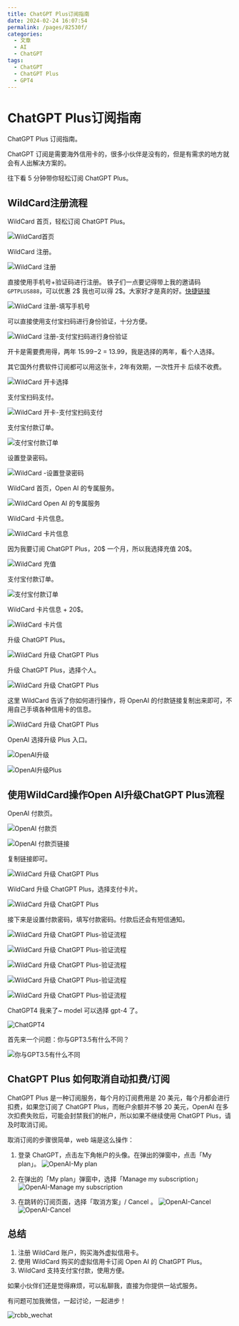 ```yaml
---
title: ChatGPT Plus订阅指南
date: 2024-02-24 16:07:54
permalink: /pages/82530f/
categories:
  - 文章
  - AI
  - ChatGPT
tags:
  - ChatGPT
  - ChatGPT Plus
  - GPT4
---
```


# ChatGPT Plus订阅指南

ChatGPT Plus 订阅指南。

ChatGPT 订阅是需要海外信用卡的，很多小伙伴是没有的，但是有需求的地方就会有人出解决方案的。

往下看 5 分钟带你轻松订阅 ChatGPT Plus。

<!-- more -->

## WildCard注册流程

WildCard 首页，轻松订阅 ChatGPT Plus。

![WildCard首页](https://rcbb-blog.oss-cn-guangzhou.aliyuncs.com/2024/02/20240224102407-f929fb.png?x-oss-process=style/yuantu_shuiyin)

WildCard 注册。

![WildCard 注册](https://rcbb-blog.oss-cn-guangzhou.aliyuncs.com/2024/02/20240224102513-7e6f6a.png?x-oss-process=style/yuantu_shuiyin)

直接使用手机号+验证码进行注册。
铁子们一点要记得带上我的邀请码`GPTPLUS888`，可以优惠 2$ 我也可以得 2$。大家好才是真的好。[快捷链接](https://bewildcard.com/i/GPTPLUS888)

![WildCard 注册-填写手机号](https://rcbb-blog.oss-cn-guangzhou.aliyuncs.com/2024/02/20240224102704-06342d.png?x-oss-process=style/yuantu_shuiyin)

可以直接使用支付宝扫码进行身份验证，十分方便。

![WildCard 注册-支付宝扫码进行身份验证](https://rcbb-blog.oss-cn-guangzhou.aliyuncs.com/2024/02/20240224102752-99f3ae.png?x-oss-process=style/yuantu_shuiyin)

开卡是需要费用得，两年 15.99$-2$ = 13.99，我是选择的两年，看个人选择。

其它国外付费软件订阅都可以用这张卡，2年有效期，一次性开卡 后续不收费。

![WildCard 开卡选择](https://rcbb-blog.oss-cn-guangzhou.aliyuncs.com/2024/02/20240224102855-6a2d46.png?x-oss-process=style/yuantu_shuiyin)

支付宝扫码支付。

![WildCard 开卡-支付宝扫码支付](https://rcbb-blog.oss-cn-guangzhou.aliyuncs.com/2024/02/20240224103006-97666c.png?x-oss-process=style/yuantu_shuiyin)

支付宝付款订单。

![支付宝付款订单](https://rcbb-blog.oss-cn-guangzhou.aliyuncs.com/2024/02/20240224140837-0a586c.png?x-oss-process=style/yuantu_shuiyin)

设置登录密码。

![WildCard -设置登录密码](https://rcbb-blog.oss-cn-guangzhou.aliyuncs.com/2024/02/20240224103044-866f63.png?x-oss-process=style/yuantu_shuiyin)

WildCard 首页，Open AI 的专属服务。

![WildCard Open AI 的专属服务](https://rcbb-blog.oss-cn-guangzhou.aliyuncs.com/2024/02/20240224103306-ec955e.png?x-oss-process=style/yuantu_shuiyin)


WildCard 卡片信息。

![WildCard 卡片信息](https://rcbb-blog.oss-cn-guangzhou.aliyuncs.com/2024/02/20240224104157-1ce6d2.png?x-oss-process=style/yuantu_shuiyin)

因为我要订阅 ChatGPT Plus，20$ 一个月，所以我选择充值 20$。

![WildCard 充值](https://rcbb-blog.oss-cn-guangzhou.aliyuncs.com/2024/02/20240224140513-bc5c58.png?x-oss-process=style/yuantu_shuiyin)

支付宝付款订单。

![支付宝付款订单](https://rcbb-blog.oss-cn-guangzhou.aliyuncs.com/2024/02/20240224140923-375ecd.png?x-oss-process=style/yuantu_shuiyin)

WildCard 卡片信息 + 20$。

![WildCard 卡片信](https://rcbb-blog.oss-cn-guangzhou.aliyuncs.com/2024/02/20240224140645-e70583.png?x-oss-process=style/yuantu_shuiyin)

升级 ChatGPT Plus。

![WildCard 升级 ChatGPT Plus](https://rcbb-blog.oss-cn-guangzhou.aliyuncs.com/2024/02/20240224141040-29cfc3.png?x-oss-process=style/yuantu_shuiyin)

升级 ChatGPT Plus，选择个人。

![WildCard 升级 ChatGPT Plus](https://rcbb-blog.oss-cn-guangzhou.aliyuncs.com/2024/02/20240224141108-e06fb9.png?x-oss-process=style/yuantu_shuiyin)

这里 WildCard 告诉了你如何进行操作，将 OpenAI 的付款链接复制出来即可，不用自己手填各种信用卡的信息。

![WildCard 升级 ChatGPT Plus](https://rcbb-blog.oss-cn-guangzhou.aliyuncs.com/2024/02/20240224141218-6d1d14.png?x-oss-process=style/yuantu_shuiyin)

OpenAI 选择升级 Plus 入口。

![OpenAI升级](https://rcbb-blog.oss-cn-guangzhou.aliyuncs.com/2024/02/20240224140110-fa7b40.png?x-oss-process=style/yuantu_shuiyin)

![OpenAI升级Plus](https://rcbb-blog.oss-cn-guangzhou.aliyuncs.com/2024/02/20240224140216-3014b3.png?x-oss-process=style/yuantu_shuiyin)

## 使用WildCard操作Open AI升级ChatGPT Plus流程
OpenAI 付款页。

![OpenAI 付款页](https://rcbb-blog.oss-cn-guangzhou.aliyuncs.com/2024/02/20240224141315-1fcff1.png?x-oss-process=style/yuantu_shuiyin)

![OpenAI 付款页链接](https://rcbb-blog.oss-cn-guangzhou.aliyuncs.com/2024/02/20240224141334-3fdbc5.png?x-oss-process=style/yuantu_shuiyin)

复制链接即可。

![WildCard 升级 ChatGPT Plus](https://rcbb-blog.oss-cn-guangzhou.aliyuncs.com/2024/02/20240224141420-72491a.png?x-oss-process=style/yuantu_shuiyin)

WildCard 升级 ChatGPT Plus，选择支付卡片。

![WildCard 升级 ChatGPT Plus](https://rcbb-blog.oss-cn-guangzhou.aliyuncs.com/2024/02/20240224141447-b473d3.png?x-oss-process=style/yuantu_shuiyin)

接下来是设置付款密码，填写付款密码。付款后还会有短信通知。

![WildCard 升级 ChatGPT Plus-验证流程](https://rcbb-blog.oss-cn-guangzhou.aliyuncs.com/2024/02/20240224141502-e9b838.png?x-oss-process=style/yuantu_shuiyin)

![WildCard 升级 ChatGPT Plus-验证流程](https://rcbb-blog.oss-cn-guangzhou.aliyuncs.com/2024/02/20240224141535-7e3d2c.png?x-oss-process=style/yuantu_shuiyin)

![WildCard 升级 ChatGPT Plus-验证流程](https://rcbb-blog.oss-cn-guangzhou.aliyuncs.com/2024/02/20240224141553-376a24.png?x-oss-process=style/yuantu_shuiyin)

![WildCard 升级 ChatGPT Plus-验证流程](https://rcbb-blog.oss-cn-guangzhou.aliyuncs.com/2024/02/20240224141613-f9f919.png?x-oss-process=style/yuantu_shuiyin)

![WildCard 升级 ChatGPT Plus-验证流程](https://rcbb-blog.oss-cn-guangzhou.aliyuncs.com/2024/02/20240224141913-03cb8e.png?x-oss-process=style/yuantu_shuiyin)

ChatGPT4 我来了~
model 可以选择 gpt-4 了。

![ChatGPT4](https://rcbb-blog.oss-cn-guangzhou.aliyuncs.com/2024/02/20240224142039-aac991.png?x-oss-process=style/yuantu_shuiyin)

首先来一个问题：你与GPT3.5有什么不同？

![你与GPT3.5有什么不同](https://rcbb-blog.oss-cn-guangzhou.aliyuncs.com/2024/02/20240224142250-819ae0.png?x-oss-process=style/yuantu_shuiyin)

## ChatGPT Plus 如何取消自动扣费/订阅

ChatGPT Plus 是一种订阅服务，每个月的订阅费用是 20 美元，每个月都会进行扣费，如果您订阅了 ChatGPT Plus，而帐户余额并不够 20 美元，OpenAI 在多次扣费失败后，可能会封禁我们的帐户，所以如果不继续使用 ChatGPT Plus，请及时取消订阅。

取消订阅的步骤很简单，web 端是这么操作：

1. 登录 ChatGPT，点击左下角帐户的头像。在弹出的弹窗中，点击「My plan」。
   ![OpenAI-My plan](https://rcbb-blog.oss-cn-guangzhou.aliyuncs.com/2024/02/20240224155336-c1e28b.png?x-oss-process=style/yuantu_shuiyin)

2. 在弹出的「My plan」弹窗中，选择「Manage my subscription」
   ![OpenAI-Manage my subscription](https://rcbb-blog.oss-cn-guangzhou.aliyuncs.com/2024/02/20240224155551-b79653.png?x-oss-process=style/yuantu_shuiyin)

3. 在跳转的订阅页面，选择「取消方案」/ Cancel 。
   ![OpenAI-Cancel](https://rcbb-blog.oss-cn-guangzhou.aliyuncs.com/2024/02/20240224155635-f79258.png?x-oss-process=style/yuantu_shuiyin)
   ![OpenAI-Cancel](https://rcbb-blog.oss-cn-guangzhou.aliyuncs.com/2024/02/20240224155719-a2b3f0.png?x-oss-process=style/yuantu_shuiyin)

## 总结

1. 注册 WildCard 账户，购买海外虚拟信用卡。
2. 使用 WildCard 购买的虚拟信用卡订阅 Open AI 的 ChatGPT Plus。
3. WildCard 支持支付宝付款，使用方便。

如果小伙伴们还是觉得麻烦，可以私聊我，直接为你提供一站式服务。

有问题可加我微信，一起讨论，一起进步！

![rcbb_wechat](https://rcbb-public.oss-cn-guangzhou.aliyuncs.com/rcbb_wechat_200.jpg)